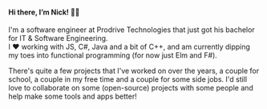 #### Hi there, I’m Nick! 👋🏼

I'm a software engineer at Prodrive Technologies that just got his bachelor for IT & Software Engineering.  
I ❤️ working with JS, C#, Java and a bit of C++, and am currently dipping my toes into functional programming (for now just Elm and F#).

There's quite a few projects that I've worked on over the years, a couple for school, a couple in my free time and a couple for some side jobs.
I'd still love to collaborate on some (open-source) projects with some people and help make some tools and apps better!
